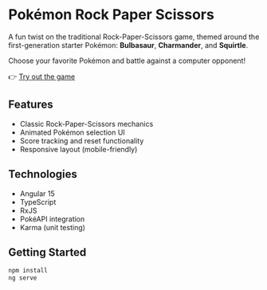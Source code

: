 <!-- @import "[TOC]" {cmd="toc" depthFrom=1 depthTo=6 orderedList=false} -->

# Pokémon Rock Paper Scissors

A fun twist on the traditional Rock-Paper-Scissors game, themed around the first-generation starter Pokémon: **Bulbasaur**, **Charmander**, and **Squirtle**.

Choose your favorite Pokémon and battle against a computer opponent!

👉 [Try out the game](https://dannyyaaj.github.io/pokemon-rock-paper-scissors-angular)

## Features

- Classic Rock-Paper-Scissors mechanics
- Animated Pokémon selection UI
- Score tracking and reset functionality
- Responsive layout (mobile-friendly)

## Technologies

- Angular 15
- TypeScript
- RxJS
- PokéAPI integration
- Karma (unit testing)

## Getting Started

```bash
npm install
ng serve
```
